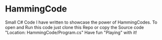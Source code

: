 # HammingCode
Small C# Code I have written to showcase the power of HammingCodes.
To open and Run this code just clone this Repo or copy the Source code "Location: HammingCode/Program.cs"
Have fun "Playing" with it!
